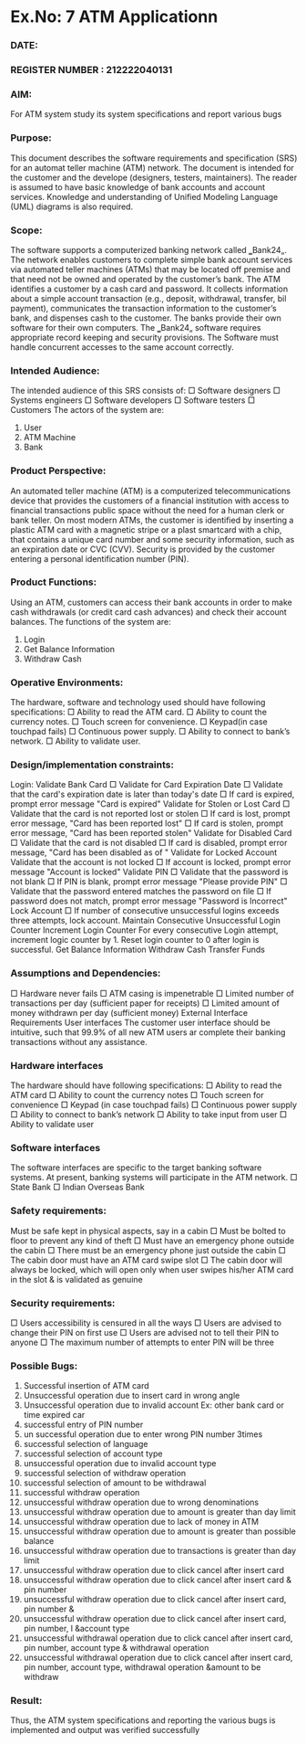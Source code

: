 # Ex.No: 7  ATM Applicationn
### DATE:                                                                            
### REGISTER NUMBER : 212222040131 
### AIM: 
For ATM system study its system specifications and report various bugs
### Purpose:
This document describes the software requirements and specification (SRS) for an automat
teller machine (ATM) network. The document is intended for the customer and the develope
(designers, testers, maintainers). The reader is assumed to have basic knowledge of bank
accounts and account services. Knowledge and understanding of Unified Modeling Language
(UML) diagrams is also required.
### Scope:
The software supports a computerized banking network called ‗Bank24„. The network
enables customers to complete simple bank account services via automated teller machines
(ATMs) that may be located off premise and that need not be owned and operated by the
customer’s bank. The ATM identifies a customer by a cash card and password. It collects
information about a simple account transaction (e.g., deposit, withdrawal, transfer, bil
payment), communicates the transaction information to the customer’s bank, and dispenses
cash to the customer. The banks provide their own software for their own computers. The
‗Bank24„ software requires appropriate record keeping and security provisions. The
Software must handle concurrent accesses to the same account correctly.
### Intended Audience:
The intended audience of this SRS consists of:
□ Software designers
□ Systems engineers
□ Software developers
□ Software testers
□ Customers
The actors of the system are:
1. User
2. ATM Machine
3. Bank
### Product Perspective:
An automated teller machine (ATM) is a computerized telecommunications device that
provides the customers of a financial institution with access to financial transactions
public space without the need for a human clerk or bank teller. On most modern ATMs, the
customer is identified by inserting a plastic ATM card with a magnetic stripe or a plast
smartcard with a chip, that contains a unique card number and some security information,
such as an expiration date or CVC (CVV). Security is provided by the customer entering a
personal identification number (PIN).
### Product Functions:
Using an ATM, customers can access their bank accounts in order to make cash withdrawals
(or credit
card cash advances) and check their account balances. The functions of the system are:
1. Login
2. Get Balance Information
3. Withdraw Cash
### Operative Environments:
The hardware, software and technology used should have following specifications:
□ Ability to read the ATM card.
□ Ability to count the currency notes.
□ Touch screen for convenience.
□ Keypad(in case touchpad fails)
□ Continuous power supply.
□ Ability to connect to bank’s network.
□ Ability to validate user.
### Design/implementation constraints:
Login:
Validate Bank Card
□ Validate for Card Expiration Date
□ Validate that the card's expiration date is later than today's date
□ If card is expired, prompt error message "Card is expired"
Validate for Stolen or Lost Card
□ Validate that the card is not reported lost or stolen
□ If card is lost, prompt error message, "Card has been reported lost"
□ If card is stolen, prompt error message, "Card has been reported stolen"
Validate for Disabled Card
□ Validate that the card is not disabled
□ If card is disabled, prompt error message, "Card has been disabled as of
<expiration date>"
Validate for Locked Account Validate
that the account is not locked
□ If account is locked, prompt error message "Account is locked"
Validate PIN
□ Validate that the password is not blank
□ If PIN is blank, prompt error message "Please provide PIN"
□ Validate that the password entered matches the password on file
□ If password does not match, prompt error message "Password is Incorrect"
Lock Account
□ If number of consecutive unsuccessful logins exceeds three attempts, lock account.
Maintain Consecutive Unsuccessful Login Counter
Increment Login Counter
For every consecutive Login attempt, increment logic counter by 1.
Reset login counter to 0 after login is successful.
Get Balance Information
Withdraw Cash
Transfer Funds
### Assumptions and Dependencies: 
□ Hardware never fails
□ ATM casing is impenetrable
□ Limited number of transactions per day (sufficient paper for receipts)
□ Limited amount of money withdrawn per day (sufficient money)
External Interface Requirements
User interfaces
The customer user interface should be intuitive, such that 99.9% of all new ATM users ar
complete their banking transactions without any assistance.
### Hardware interfaces
The hardware should have following specifications:
□ Ability to read the ATM card
□ Ability to count the currency notes
□ Touch screen for convenience
□ Keypad (in case touchpad fails)
□ Continuous power supply
□ Ability to connect to bank’s network
□ Ability to take input from user
□ Ability to validate user
### Software interfaces 
The software interfaces are specific to the target banking software systems. At present,
banking systems will participate in the ATM network.
□ State Bank
□ Indian Overseas Bank
### Safety requirements: 
Must be safe kept in physical aspects, say in a cabin
□ Must be bolted to floor to prevent any kind of theft
□ Must have an emergency phone outside the cabin
□ There must be an emergency phone just outside the cabin
□ The cabin door must have an ATM card swipe slot
□ The cabin door will always be locked, which will open only when user swipes his/her
ATM card in the slot & is validated as genuine
### Security requirements: 
□ Users accessibility is censured in all the ways
□ Users are advised to change their PIN on first use
□ Users are advised not to tell their PIN to anyone
□ The maximum number of attempts to enter PIN will be three
### Possible Bugs:
1. Successful insertion of ATM card
2. Unsuccessful operation due to insert card in wrong angle
3. Unsuccessful operation due to invalid account Ex: other bank card or time expired car
4. successful entry of PIN number
5. un successful operation due to enter wrong PIN number 3times
6. successful selection of language
7. successful selection of account type
8. unsuccessful operation due to invalid account type
9. successful selection of withdraw operation
10. successful selection of amount to be withdrawal
11. successful withdraw operation
12. unsuccessful withdraw operation due to wrong denominations
13. unsuccessful withdraw operation due to amount is greater than day limit
14. unsuccessful withdraw operation due to lack of money in ATM
15. unsuccessful withdraw operation due to amount is greater than possible balance
16. unsuccessful withdraw operation due to transactions is greater than day limit
17. unsuccessful withdraw operation due to click cancel after insert card
18. unsuccessful withdraw operation due to click cancel after insert card & pin number
19. unsuccessful withdraw operation due to click cancel after insert card, pin number &
20. unsuccessful withdraw operation due to click cancel after insert card, pin number, l
&account type
21. unsuccessful withdrawal operation due to click cancel after insert card, pin number,
account type & withdrawal operation
22. unsuccessful withdrawal operation due to click cancel after insert card, pin number,
account type, withdrawal operation &amount to be withdraw
### Result:
Thus, the ATM system specifications and reporting the various bugs is implemented and output was verified successfully

